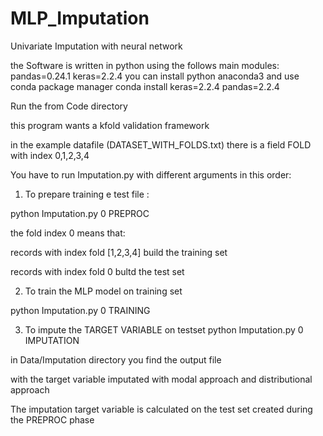 # MLP_Imputation
Univariate Imputation with neural network




the Software is written in python using the follows main modules:
pandas=0.24.1
keras=2.2.4
you can install python anaconda3 and use conda package manager
conda install keras=2.2.4 pandas=2.2.4




Run the from Code directory

this program wants a kfold validation framework

in the example datafile (DATASET_WITH_FOLDS.txt) there is a field FOLD with index 0,1,2,3,4






You have to run Imputation.py with different arguments in this order:

1. To prepare training e test file :

python Imputation.py 0 PREPROC

the fold index 0 means that:

 records with index fold [1,2,3,4] build the training set
  
 records with index fold 0 bultd the test set




2. To train the MLP model on training set 

python Imputation.py 0 TRAINING




3. To impute the TARGET VARIABLE on testset 
python Imputation.py 0 IMPUTATION

in Data/Imputation directory you find the output file 

with the target variable imputated with modal approach and distributional approach

The imputation target variable is calculated on the test set created during the PREPROC phase


